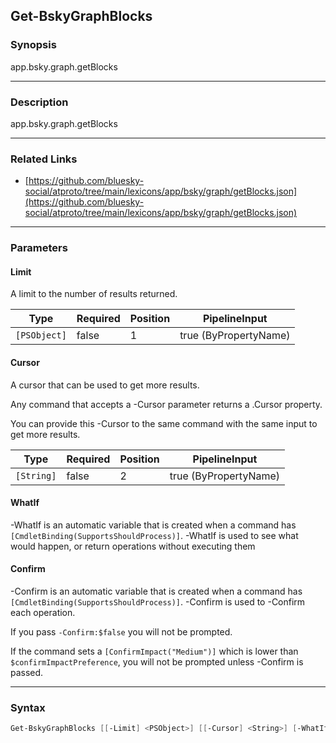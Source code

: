 Get-BskyGraphBlocks
-------------------




### Synopsis
app.bsky.graph.getBlocks



---


### Description

app.bsky.graph.getBlocks



---


### Related Links
* [https://github.com/bluesky-social/atproto/tree/main/lexicons/app/bsky/graph/getBlocks.json](https://github.com/bluesky-social/atproto/tree/main/lexicons/app/bsky/graph/getBlocks.json)





---


### Parameters
#### **Limit**

A limit to the number of results returned.






|Type        |Required|Position|PipelineInput        |
|------------|--------|--------|---------------------|
|`[PSObject]`|false   |1       |true (ByPropertyName)|



#### **Cursor**

A cursor that can be used to get more results.

Any command that accepts a -Cursor parameter returns a .Cursor property.

You can provide this -Cursor to the same command with the same input to get more results.






|Type      |Required|Position|PipelineInput        |
|----------|--------|--------|---------------------|
|`[String]`|false   |2       |true (ByPropertyName)|



#### **WhatIf**
-WhatIf is an automatic variable that is created when a command has ```[CmdletBinding(SupportsShouldProcess)]```.
-WhatIf is used to see what would happen, or return operations without executing them
#### **Confirm**
-Confirm is an automatic variable that is created when a command has ```[CmdletBinding(SupportsShouldProcess)]```.
-Confirm is used to -Confirm each operation.

If you pass ```-Confirm:$false``` you will not be prompted.


If the command sets a ```[ConfirmImpact("Medium")]``` which is lower than ```$confirmImpactPreference```, you will not be prompted unless -Confirm is passed.



---


### Syntax
```PowerShell
Get-BskyGraphBlocks [[-Limit] <PSObject>] [[-Cursor] <String>] [-WhatIf] [-Confirm] [<CommonParameters>]
```
